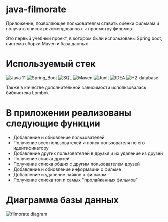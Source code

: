 # java-filmorate
Приложение, позволяющее пользователям ставить оценки фильмам и получать список рекомендованных к просмотру фильмов. 

Это первый учебный проект, в котором были использованы Spring boot, система сборки Maven и база данных
# Используемый стек 
![Java 11](https://img.shields.io/badge/java-%23ED8B00.svg?style=for-the-badge&logo=openjdk&logoColor=white)
![Spring_Boot](https://img.shields.io/badge/-Spring_Boot-6AAD3D?style=for-the-badge&logo=springboot&logoColor=FFFFFF)
![SQL](https://img.shields.io/badge/-SQL-F29111?style=for-the-badge&logo=sql&logoColor=FFFFFF)
![Maven](https://img.shields.io/badge/-Maven-D22127?style=for-the-badge&logo=apache&logoColor=FFFFFF)
![Junit](https://img.shields.io/badge/Junit5-25A162?style=for-the-badge&logo=junit5&logoColor=white)
![IDEA](https://img.shields.io/badge/IntelliJ_IDEA-000000.svg?style=for-the-badge&logo=intellij-idea&logoColor=white)
![H2-database](https://github.com/kapetrosyan1/java-filmorate/assets/127433632/78280d8a-cf6c-4025-ba99-f0b38ef11fef)

Также в качестве дополнительной зависимости использовалась библиотека Lombok
# В приложении реализованы следующие функции
- Добавление и обновление пользователей
- Получение всех пользователей и поиск пользователя по его идентификатору
- Добавление других пользователей в друзья и их удаление из друзей
- Получение списка друзей
- Получение списка общих с другим пользователем друзей
- Добавление и обновление информации о фильме
- Добавление и удаление лайков к фильмам
- Получение списка топ n самых "пролайканных фильмов" 
# Диаграмма базы данных
![filmorate diagram](https://github.com/kapetrosyan1/java-filmorate/assets/127433632/5c805a51-e6ce-4c73-83d3-8488f05bf81f)
